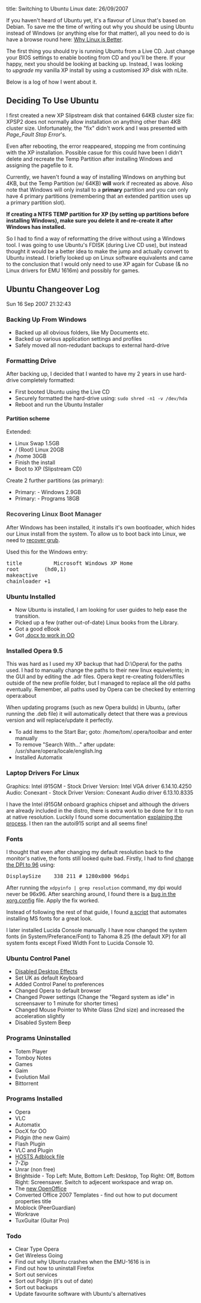 title: Switching to Ubuntu Linux
date: 26/09/2007

If you haven't heard of Ubuntu yet, it's a flavour of Linux that's based on Debian. To save me the time of writing out why you should be using Ubuntu instead of Windows (or anything else for that matter), all you need to do is have a browse round here: <a href="http://www.whylinuxisbetter.net/">Why Linux is Better</a>.

The first thing you should try is running Ubuntu from a Live CD. Just change your BIOS settings to enable booting from CD and you'll be there. If your happy, next you should be looking at backing up. Instead, I was looking to <em>upgrade</em> my vanilla XP install by using a customised XP disk with nLite.

Below is a log of how I went about it.
<h2>Deciding To Use Ubuntu</h2>
I first created a new XP Slipstream disk that contained 64KB cluster size fix: XPSP2 does not normally allow installation on anything other than 4KB cluster size. Unfortunately, the "fix" didn't work and I was presented with <em>Page_Fault Stop Error</em>'s.

Even after rebooting, the error reappeared, stopping me from continuing with the XP installation. Possible casue for this could have been I didn't delete and recreate the Temp Partition after installing Windows and assigning the pagefile to it.

Currently, we haven't found a way of installing Windows on anything but 4KB, but the Temp Partition (w/ 64KB) <strong>will</strong> work if recreated as above. Also note that Windows will only install to a <strong>primary</strong> partition and you can only have 4 primary partitions (remembering that an extended partition uses up a primary partition slot).

<strong>If creating a NTFS TEMP partition for XP (by setting up partitions before installing Windows), make sure you delete it and re-create it after Windows has installed.</strong>

So I had to find a way of reformatting the drive without using a Windows tool. I was going to use Ubuntu's FDISK (during Live CD use), but instead thought it would be a better idea to make the jump and actually convert to Ubuntu instead. I briefly looked up on Linux software equivalents and came to the conclusion that I would only need to use XP again for Cubase (&amp; no Linux drivers for EMU 1616m) and possibly for games.
<h2>Ubuntu Changeover Log</h2>
Sun 16 Sep 2007 21:32:43
<h3>Backing Up From Windows</h3>
<ul>
	<li>Backed up all obvious folders, like My Documents etc.</li>
	<li>Backed up various application settings and profiles</li>
	<li>Safely moved all non-redudant backups to external hard-drive</li>
</ul>
<h3>Formatting Drive</h3>
After backing up, I decided that I wanted to have my 2 years in use hard-drive completely formatted:
<ul>
	<li>First booted Ubuntu using the Live CD</li>
	<li>Securely formatted the hard-drive using: <code>sudo shred -n1 -v /dev/hda</code></li>
	<li>Reboot and run the Ubuntu Installer</li>
</ul>
<h4>Partition scheme</h4>
Extended:
<ul>
	<li>Linux Swap	 1.5GB</li>
	<li>/ (Root) Linux 20GB</li>
	<li>/home	  30GB</li>
	<li>Finish the install</li>
	<li>Boot to XP (Slipstream CD)</li>
</ul>
Create 2 further partitions (as primary):
<ul>
	<li>Primary: - Windows	 2.9GB</li>
	<li>Primary: - Programs	  18GB</li>
</ul>
<h3><span style="color: #444444;">Recovering Linux Boot Manager</span></h3>
After Windows has been installed, it installs it's own bootloader, which hides our Linux install from the system. To allow us to boot back into Linux, we need to <a href="https://help.ubuntu.com/community/RecoveringUbuntuAfterInstallingWindows?action=show&amp;redirect=RecoverGrub">recover grub</a>.

Used this for the Windows entry:
<pre>title  		Microsoft Windows XP Home
root   		(hd0,1)
makeactive
chainloader +1</pre>
<h3>Ubuntu Installed</h3>
<ul>
	<li>Now Ubuntu is installed, I am looking for user guides to help ease the transition.</li>
	<li>Picked up a few (rather out-of-date) Linux books from the Library.</li>
	<li>Got a good eBook</li>
	<li>Got <a href="http://www.sigmundvoid.com/?p=81">.docx to work in OO</a></li>
</ul>
<h3>Installed Opera 9.5</h3>
This was hard as I used my XP backup that had D:\Opera\ for the paths used. I had to manually change the paths to their new linux equivelents; in the GUI and by editing the .adr files. Opera kept re-creating folders/files outside of the new profile folder, but I managed to replace all the old paths eventually. Remember, all paths used by Opera can be checked by enterring opera:about

When updating programs (such as new Opera builds) in Ubuntu, (after running the .deb file) it will automatically detect that there was a previous version and will replace/update it perfectly.
<ul>
	<li>To add items to the Start Bar; goto: /home/tom/.opera/toolbar and enter manually</li>
	<li>To remove "Search With..." after update: /usr/share/opera/locale/english.lng</li>
	<li>Installed Automatix</li>
</ul>
<h3>Laptop Drivers For Linux</h3>
Graphics: 	Intel i915GM		- Stock Driver Version: Intel VGA driver 6.14.10.4250
Audio:		Conexant		- Stock Driver Version: Conexant Audio driver 6.13.10.8335

I have the Intel i915GM onboard graphics chipset and although the drivers are already included in the distro, there is extra work to be done for it to run at native resolution. Luckily I found some documentation <a href="https://help.ubuntu.com/community/i915Driver">explaining the process</a>. I then ran the autoi915 script and all seems fine!
<h3>Fonts</h3>
I thought that even after changing my default resolution back to the monitor's native, the fonts still looked quite bad. Firstly, I had to find <a href="http://ubuntuforums.org/showpost.php?p=99808&amp;postcount=1">change the DPI to 96</a> using:
<pre>DisplaySize	338	211	# 1280x800 96dpi</pre>
After running the <code>xdpyinfo | grep resolution</code> command, my dpi would never be 96x96. After searching around, I found there is a <a href="http://ubuntuforums.org/showpost.php?p=2663087&amp;postcount=19">bug in the xorg.config</a> file. Apply the fix worked.

Instead of following the rest of that guide, I found <a href="http://www.stchman.com/ms_fonts.html">a script</a> that automates installing MS fonts for a great look.

I later installed Lucida Console manually. I have now changed the system fonts (in System/Preferance/Font) to Tahoma 8.25 (the default XP) for all system fonts except Fixed Width Font to Lucida Console 10.
<h3>Ubuntu Control Panel</h3>
<ul>
	<li><a href="https://help.ubuntu.com/community/DesktopEffects?highlight=%28effects%29%7C%28desktop%29">Disabled Desktop Effects</a></li>
	<li><a href="https://help.ubuntu.com/community/DesktopEffects?highlight=%28effects%29%7C%28desktop%29"></a>Set UK as default Keyboard</li>
	<li>Added Control Panel to preferences</li>
	<li>Changed Opera to default browser</li>
	<li>Changed Power settings (Change the "Regard system as idle" in screensaver to 1 minute for shorter times)</li>
	<li>Changed Mouse Pointer to White Glass (2nd size) and increased the acceleration slightly</li>
	<li>Disabled System Beep</li>
</ul>
<h3>Programs Uninstalled</h3>
<ul>
	<li>Totem Player</li>
	<li>Tomboy Notes</li>
	<li>Games</li>
	<li>Gaim</li>
	<li>Evolution Mail</li>
	<li>Bittorrent</li>
</ul>
<h3>Programs Installed</h3>
<ul>
	<li>Opera</li>
	<li>VLC</li>
	<li>Automatix</li>
	<li>DocX for OO</li>
	<li>Pidgin (the new Gaim)</li>
	<li>Flash Plugin</li>
	<li>VLC and Plugin</li>
	<li><a href="http://www.hosts-file.net/?s=Download">HOSTS Adblock file</a></li>
	<li><a href="http://www.hosts-file.net/?s=Download"></a>7-Zip</li>
	<li>Unrar (non free)</li>
	<li>Brightside 	- Top Left: Mute, Bottom Left: Desktop, Top Right: Off, Bottom Right: Screensaver. Switch to adjecent workspace and wrap on.</li>
	<li>The <a href="https://bugs.launchpad.net/ubuntu/+source/openoffice.org/+bug/93002/comments/12">new OpenOffice</a></li>
	<li><a href="https://bugs.launchpad.net/ubuntu/+source/openoffice.org/+bug/93002/comments/12"></a>Converted Office 2007 Templates - find out how to put document properties title</li>
	<li>Moblock (PeerGuardian)</li>
	<li>Workrave</li>
	<li>TuxGuitar (Guitar Pro)</li>
</ul>
<h3>Todo</h3>
<ul>
	<li>Clear Type Opera</li>
	<li>Get Wireless Going</li>
	<li>Find out why Ubuntu crashes when the EMU-1616 is in</li>
	<li>Find out how to uninstall Firefox</li>
	<li>Sort out services</li>
	<li>Sort out Pidgin (it's out of date)</li>
	<li>Sort out backups</li>
	<li>Update favourite software with Ubuntu's alternatives</li>
</ul>

